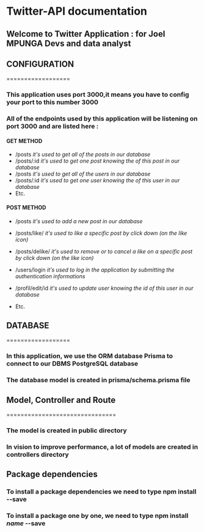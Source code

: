 # Twitter-API documentation

## Welcome to Twitter Application : for Joel MPUNGA Devs and data analyst

## CONFIGURATION
==================

### This application uses port 3000,it means you have to config your port to this number 3000
### All of the endpoints used by this application will be listening on port 3000 and are listed here :

#### GET METHOD     
* /posts *it's used to get all of the posts in our database*
* /posts/:id *it's used to get one post knowing the of this post in our database*
* /posts *it's used to get all of the users in our database*
* /posts/:id *it's used to get one user knowing the of this user in our database*
* Etc.

#### POST METHOD    
* /posts *it's used to add a new post in our database*
* /posts/like/ *it's used to like a specific post by click down (on the like icon)*
* /posts/delike/ *it's used to remove or to cancel a like on a specific post by click down (on the like icon)*
* /users/login *it's used to log in the application by submitting the authentication informations*
* /profil/edit/id *it's used to update user knowing the id of this user in our database*

* Etc.

## DATABASE
==================

### In this application, we use the ORM database Prisma to connect to our DBMS PostgreSQL database

### The database model is created in prisma/schema.prisma file

## Model, Controller and Route
===============================

### The model is created in public directory

### In vision to improve performance, a lot of models are created in controllers directory

## Package dependencies

### To install a package dependencies we need to type npm install --save
### To install a package one by one, we need to type npm install *name* --save

